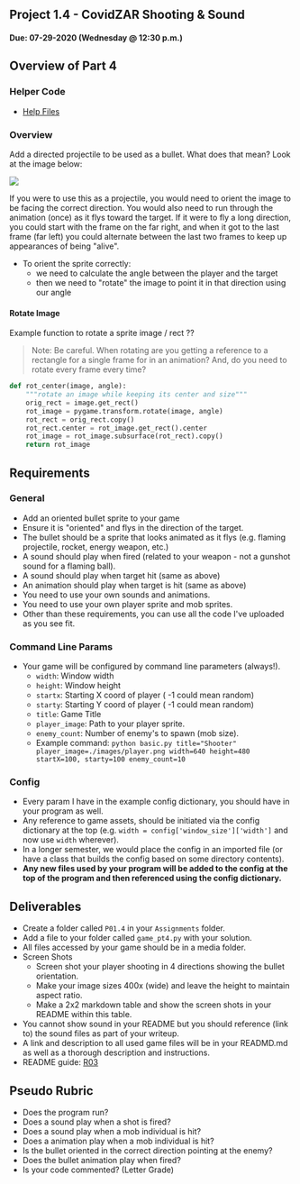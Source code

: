 ## Project 1.4 - CovidZAR Shooting & Sound
#### Due: 07-29-2020 (Wednesday @ 12:30 p.m.)

## Overview of Part 4

### Helper Code

- [Help Files](../../Resources/RP01/P01.4/)

### Overview

Add a directed projectile to be used as a bullet. What does that mean? Look at the image below:

<img src="https://cs.msutexas.edu/~griffin/zcloud/zcloud-files/bullets_directed.png">

If you were to use this as a projectile, you would need to orient the image to be facing the correct direction. You would also need to run through the animation (once) as it flys toward the target. If it were to fly a long direction, you could start with the frame on the far right, and when it got to the last frame (far left) you could alternate between the last two frames to keep up appearances of being "alive".

- To orient the sprite correctly:
  - we need to calculate the angle between the player and the target
  - then we need to "rotate" the image to point it in that direction using our angle

#### Rotate Image

Example function to rotate a sprite image / rect ?? 
>Note: Be careful. When rotating are you getting a reference to a rectangle for a single frame for in an animation? And, do you need to rotate every frame every time? 

```python
def rot_center(image, angle):
    """rotate an image while keeping its center and size"""
    orig_rect = image.get_rect()
    rot_image = pygame.transform.rotate(image, angle)
    rot_rect = orig_rect.copy()
    rot_rect.center = rot_image.get_rect().center
    rot_image = rot_image.subsurface(rot_rect).copy()
    return rot_image
```
## Requirements

### General

- Add an oriented bullet sprite to your game
- Ensure it is "oriented" and flys in the direction of the target.
- The bullet should be a sprite that looks animated as it flys (e.g. flaming projectile, rocket, energy weapon, etc.)
- A sound should play when fired (related to your weapon - not a gunshot sound for a flaming ball).
- A sound should play when target hit (same as above)
- An animation should play when target is hit (same as above)
- You need to use your own sounds and animations. 
- You need to use your own player sprite and mob sprites.
- Other than these requirements, you can use all the code I've uploaded as you see fit.

### Command Line Params

- Your game will be configured by command line parameters (always!).
  - `width`: Window width
  - `height`: Window height
  - `startx`: Starting X coord of player ( -1 could mean random)
  - `starty`: Starting Y coord of player ( -1 could mean random)
  - `title`: Game Title
  - `player_image`: Path to your player sprite.
  - `enemy_count`: Number of enemy's to spawn (mob size).
  - Example command: `python basic.py title="Shooter" player_image=./images/player.png width=640 height=480 startX=100, starty=100 enemy_count=10`

### Config 

- Every param I have in the example config dictionary, you should have in your program as well. 
- Any reference to game assets, should be initiated via the config dictionary at the top (e.g. `width = config['window_size']['width']` and now use `width` wherever).
- In a longer semester, we would place the config in an imported file (or have a class that builds the config based on some directory contents).
- **Any new files used by your program will be added to the config at the top of the program and then referenced using the config dictionary.**

## Deliverables

- Create a folder called `P01.4` in your `Assignments` folder.
- Add a file to your folder called `game_pt4.py` with your solution.
- All files accessed by your game should be in a media folder.
- Screen Shots
  - Screen shot your player shooting in 4 directions showing the bullet orientation.
  - Make your image sizes 400x (wide) and leave the height to maintain aspect ratio.
  - Make a 2x2 markdown table and show the screen shots in your README within this table. 
- You cannot show sound in your README but you should reference (link to) the sound files as part of your writeup.
- A link and description to all used game files will be in your READMD.md as well as a thorough description and instructions.
- README guide: [R03](../../Resources/R03/README.md)


## Pseudo Rubric

- Does the program run?
- Does a sound play when a shot is fired?
- Does a sound play when a mob individual is hit?
- Does a animation play when a mob individual is hit?
- Is the bullet oriented in the correct direction pointing at the enemy?
- Does the bullet animation play when fired?
- Is your code commented? (Letter Grade)


